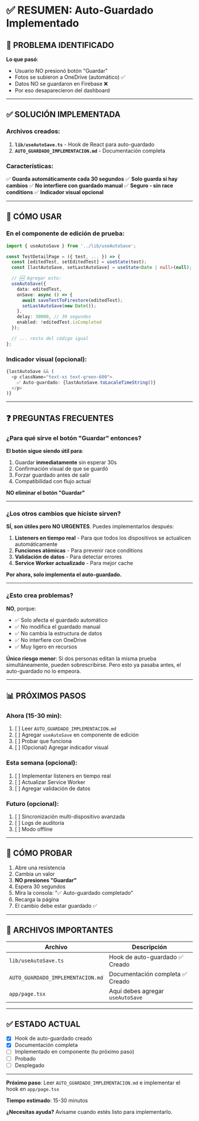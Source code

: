 # ✅ RESUMEN: Auto-Guardado Implementado

## 🎯 PROBLEMA IDENTIFICADO

**Lo que pasó**:
- Usuario NO presionó botón "Guardar"
- Fotos se subieron a OneDrive (automático) ✅
- Datos NO se guardaron en Firebase ❌
- Por eso desaparecieron del dashboard

---

## ✅ SOLUCIÓN IMPLEMENTADA

### Archivos creados:

1. **`lib/useAutoSave.ts`** - Hook de React para auto-guardado
2. **`AUTO_GUARDADO_IMPLEMENTACION.md`** - Documentación completa

### Características:

✅ **Guarda automáticamente cada 30 segundos**
✅ **Solo guarda si hay cambios**
✅ **No interfiere con guardado manual**
✅ **Seguro - sin race conditions**
✅ **Indicador visual opcional**

---

## 🚀 CÓMO USAR

### En el componente de edición de prueba:

```typescript
import { useAutoSave } from '../lib/useAutoSave';

const TestDetailPage = ({ test, ... }) => {
  const [editedTest, setEditedTest] = useState(test);
  const [lastAutoSave, setLastAutoSave] = useState<Date | null>(null);

  // 🆕 Agregar esto:
  useAutoSave({
    data: editedTest,
    onSave: async () => {
      await saveTestToFirestore(editedTest);
      setLastAutoSave(new Date());
    },
    delay: 30000, // 30 segundos
    enabled: !editedTest.isCompleted
  });

  // ... resto del código igual
};
```

### Indicador visual (opcional):

```typescript
{lastAutoSave && (
  <p className="text-xs text-green-600">
    ✅ Auto-guardado: {lastAutoSave.toLocaleTimeString()}
  </p>
)}
```

---

## ❓ PREGUNTAS FRECUENTES

### ¿Para qué sirve el botón "Guardar" entonces?

**El botón sigue siendo útil para**:
1. Guardar **inmediatamente** sin esperar 30s
2. Confirmación visual de que se guardó
3. Forzar guardado antes de salir
4. Compatibilidad con flujo actual

**NO eliminar el botón "Guardar"**

---

### ¿Los otros cambios que hiciste sirven?

**SÍ, son útiles pero NO URGENTES**. Puedes implementarlos después:

1. **Listeners en tiempo real** - Para que todos los dispositivos se actualicen automáticamente
2. **Funciones atómicas** - Para prevenir race conditions
3. **Validación de datos** - Para detectar errores
4. **Service Worker actualizado** - Para mejor cache

**Por ahora, solo implementa el auto-guardado.**

---

### ¿Esto crea problemas?

**NO**, porque:
- ✅ Solo afecta el guardado automático
- ✅ No modifica el guardado manual
- ✅ No cambia la estructura de datos
- ✅ No interfiere con OneDrive
- ✅ Muy ligero en recursos

**Único riesgo menor**: Si dos personas editan la misma prueba simultáneamente, pueden sobrescribirse. Pero esto ya pasaba antes, el auto-guardado no lo empeora.

---

## 📊 PRÓXIMOS PASOS

### Ahora (15-30 min):
1. [ ] Leer `AUTO_GUARDADO_IMPLEMENTACION.md`
2. [ ] Agregar `useAutoSave` en componente de edición
3. [ ] Probar que funciona
4. [ ] (Opcional) Agregar indicador visual

### Esta semana (opcional):
1. [ ] Implementar listeners en tiempo real
2. [ ] Actualizar Service Worker
3. [ ] Agregar validación de datos

### Futuro (opcional):
1. [ ] Sincronización multi-dispositivo avanzada
2. [ ] Logs de auditoría
3. [ ] Modo offline

---

## 🧪 CÓMO PROBAR

1. Abre una resistencia
2. Cambia un valor
3. **NO presiones "Guardar"**
4. Espera 30 segundos
5. Mira la consola: "✅ Auto-guardado completado"
6. Recarga la página
7. El cambio debe estar guardado ✅

---

## 📁 ARCHIVOS IMPORTANTES

| Archivo | Descripción |
|---------|-------------|
| `lib/useAutoSave.ts` | Hook de auto-guardado ✅ Creado |
| `AUTO_GUARDADO_IMPLEMENTACION.md` | Documentación completa ✅ Creado |
| `app/page.tsx` | Aquí debes agregar `useAutoSave` |

---

## ✅ ESTADO ACTUAL

- [x] Hook de auto-guardado creado
- [x] Documentación completa
- [ ] Implementado en componente (tu próximo paso)
- [ ] Probado
- [ ] Desplegado

---

**Próximo paso**: Leer `AUTO_GUARDADO_IMPLEMENTACION.md` e implementar el hook en `app/page.tsx`

**Tiempo estimado**: 15-30 minutos

**¿Necesitas ayuda?** Avísame cuando estés listo para implementarlo.
